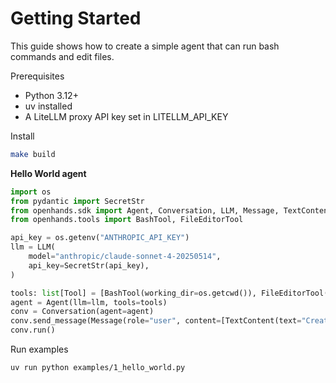 # Getting Started

This guide shows how to create a simple agent that can run bash commands and edit files.

Prerequisites
- Python 3.12+
- uv installed
- A LiteLLM proxy API key set in LITELLM_API_KEY

Install
```bash
make build
```

**Hello World agent**

```python
import os
from pydantic import SecretStr
from openhands.sdk import Agent, Conversation, LLM, Message, TextContent, Tool
from openhands.tools import BashTool, FileEditorTool

api_key = os.getenv("ANTHROPIC_API_KEY")
llm = LLM(
    model="anthropic/claude-sonnet-4-20250514",
    api_key=SecretStr(api_key),
)

tools: list[Tool] = [BashTool(working_dir=os.getcwd()), FileEditorTool()]
agent = Agent(llm=llm, tools=tools)
conv = Conversation(agent=agent)
conv.send_message(Message(role="user", content=[TextContent(text="Create hello.py printing Hello")]))
conv.run()
```

Run examples

```bash
uv run python examples/1_hello_world.py
```
